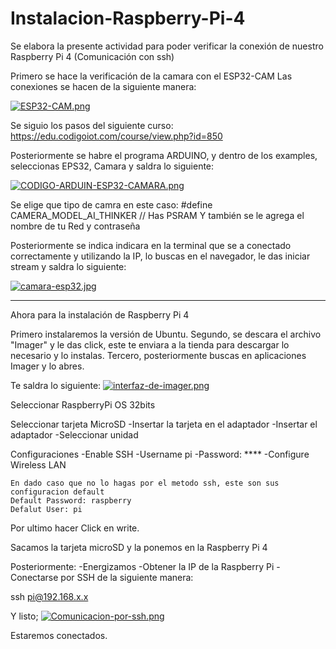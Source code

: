 # Instalacion-Raspberry-Pi-4
Se elabora la presente actividad para poder verificar la conexión de nuestro Raspberry Pi 4 (Comunicación con ssh)

Primero se hace la verificación de la camara con el ESP32-CAM
Las conexiones se hacen de la siguiente manera:

[![ESP32-CAM.png](https://i.postimg.cc/K8d6nk5c/ESP32-CAM.png)](https://postimg.cc/K1DpbYVC)

Se siguio los pasos del siguiente curso: https://edu.codigoiot.com/course/view.php?id=850




Posteriormente se habre el programa ARDUINO, y dentro de los examples, seleccionas EPS32, Camara y saldra lo siguiente:

[![CODIGO-ARDUIN-ESP32-CAMARA.png](https://i.postimg.cc/Ls5V6NPn/CODIGO-ARDUIN-ESP32-CAMARA.png)](https://postimg.cc/SX09gLDh)



Se elige que tipo de camra en este caso: #define CAMERA_MODEL_AI_THINKER // Has PSRAM
Y también se le agrega el nombre de tu Red y contraseña

Posteriormente se indica indicara en la terminal que se a conectado correctamente y utilizando la IP, lo buscas en el navegador, le das iniciar stream y saldra lo siguiente:

[![camara-esp32.jpg](https://i.postimg.cc/ydqS4Pyq/camara-esp32.jpg)](https://postimg.cc/8FHCLLYw)



----------------------------------------------------------------------------------------------

Ahora para la instalación de Raspberry Pi 4

Primero instalaremos la versión de Ubuntu.
Segundo, se descara el archivo "Imager" y le das click, este te enviara a la tienda para descargar lo necesario y lo instalas.
Tercero, posteriormente buscas en aplicaciones Imager y lo abres.


Te saldra lo siguiente:
[![interfaz-de-imager.png](https://i.postimg.cc/0QTgC6v0/interfaz-de-imager.png)](https://postimg.cc/Hc9PYkVr)

Seleccionar RaspberryPi OS 32bits

Seleccionar tarjeta MicroSD
	-Insertar la tarjeta en el adaptador
	-Insertar el adaptador 
	-Seleccionar unidad
	
Configuraciones 
	-Enable SSH
	-Username pi
	-Password: ****
	-Configure Wireless LAN
	
    En dado caso que no lo hagas por el metodo ssh, este son sus configuracion default
	Default Password: raspberry
	Defalut User: pi
	
Por ultimo hacer Click en write.

Sacamos la tarjeta microSD y la ponemos en la Raspberry Pi 4

Posteriormente:
-Energizamos
-Obtener la IP de la Raspberry Pi
-Conectarse por SSH de la siguiente manera:

ssh pi@192.168.x.x


Y listo;
[![Comunicacion-por-ssh.png](https://i.postimg.cc/bvLNL9VH/Comunicacion-por-ssh.png)](https://postimg.cc/jWwbSPbL)

Estaremos conectados.
